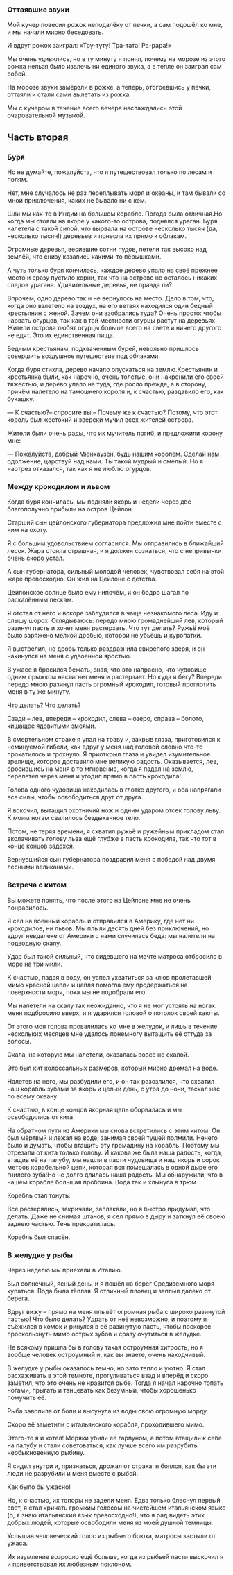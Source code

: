 ### Оттаявшие звуки

Мой кучер повесил рожок неподалёку от печки, а сам подошёл ко мне, и мы начали мирно беседовать.

И вдруг рожок заиграл:
«Тру-туту!
Тра-тата!
Ра-рара!»

Мы очень удивились, но в ту минуту я понял, почему на морозе из этого рожка нельзя было извлечь ни единого звука, а в тепле он заиграл сам собой.

На морозе звуки замёрзли в рожке, а теперь, отогревшись у печки, оттаяли и стали сами вылетать из рожка.

Мы с кучером в течение всего вечера наслаждались этой очаровательной музыкой.

## Часть вторая

### Буря

Но не думайте, пожалуйста, что я путешествовал только по лесам и полям.

Нет, мне случалось не раз переплывать моря и океаны, и там бывали со мной приключения, каких не бывало ни с кем.

Шли мы как-то в Индии на большом корабле.
Погода была отличная.Но когда мы стояли на якоре у какого-то острова, поднялся ураган.
Буря налетела с такой силой, что вырвала на острове несколько тысяч (да, несколько тысяч!) деревьев и понесла их прямо к облакам.

Огромные деревья, весившие сотни пудов, летели так высоко над землёй, что снизу казались какими-то пёрышками.

А чуть только буря кончилась, каждое дерево упало на своё прежнее место и сразу пустило корни, так что на острове не осталось никаких следов урагана.
Удивительные деревья, не правда ли?

Впрочем, одно дерево так и не вернулось на место.
Дело в том, что, когда оно взлетело на воздух, на его ветвях находился один бедный крестьянин с женой.
Зачем они взобрались туда?
Очень просто: чтобы нарвать огурцов, так как в той местности огурцы растут на деревьях.
Жители острова любят огурцы больше всего на свете и ничего другого не едят.
Это их единственная пища.

Бедным крестьянам, подхваченным бурей, невольно пришлось совершить воздушное путешествие под облаками.

Когда буря стихла, дерево начало опускаться на землю.Крестьянин и крестьянка были, как нарочно, очень толстые, они накренили его своей тяжестью, и дерево упало не туда, где росло прежде, а в сторону, причём налетело на тамошнего короля и, к счастью, раздавило его, как букашку.

— К счастью?– спросите вы.– Почему же к счастью?
Потому, что этот король был жестокий и зверски мучил всех жителей острова.

Жители были очень рады, что их мучитель погиб, и предложили корону мне:

— Пожалуйста, добрый Мюнхаузен, будь нашим королём.
Сделай нам одолжение, царствуй над нами.
Ты такой мудрый и смелый.
Но я наотрез отказался, так как я не люблю огурцов.

### Между крокодилом и львом

Когда буря кончилась, мы подняли якорь и недели через две благополучно прибыли на остров Цейлон.

Старший сын цейлонского губернатора предложил мне пойти вместе с ним на охоту.

Я с большим удовольствием согласился.
Мы отправились в ближайший лесок.
Жара стояла страшная, и я должен сознаться, что с непривычки очень скоро устал.

А сын губернатора, сильный молодой человек, чувствовал себя на этой жаре превосходно.
Он жил на Цейлоне с детства.

Цейлонское солнце было ему нипочём, и он бодро шагал по раскалённым пескам.

Я отстал от него и вскоре заблудился в чаще незнакомого леса.
Иду и слышу шорох.
Оглядываюсь: передо мною громаднейший лев, который разинул пасть и хочет меня растерзать.
Что тут делать?
Ружьё моё было заряжено мелкой дробью, которой не убьёшь и куропатки.

Я выстрелил, но дробь только раздразнила свирепого зверя, и он накинулся на меня с удвоенной яростью.

В ужасе я бросился бежать, зная, что это напрасно, что чудовище одним прыжком настигнет меня и растерзает.
Но куда я бегу?
Впереди передо мною разинул пасть огромный крокодил, готовый проглотить меня в ту же минуту.

Что делать?
Что делать?

Сзади – лев, впереди – крокодил, слева – озеро, справа – болото, кишащее ядовитыми змеями.

В смертельном страхе я упал на траву и, закрыв глаза, приготовился к неминуемой гибели, как вдруг у меня над головой словно что-то прокатилось и грохнуло.
Я приоткрыл глаза и увидел изумительное зрелище, которое доставило мне великую радость.
Оказывается, лев, бросившись на меня в то мгновение, когда я падал на землю, перелетел через меня и угодил прямо в пасть крокодила!

Голова одного чудовища находилась в глотке другого, и оба напрягали все силы, чтобы освободиться друг от друга.

Я вскочил, вытащил охотничий нож и одним ударом отсек голову льву.
К моим ногам свалилось бездыханное тело.

Потом, не теряя времени, я схватил ружьё и ружейным прикладом стал вколачивать голову льва ещё глубже в пасть крокодила, так что тот в конце концов задохся.

Вернувшийся сын губернатора поздравил меня с победой над двумя лесными великанами.

### Встреча с китом

Вы можете понять, что после этого на Цейлоне мне не очень понравилось.

Я сел на военный корабль и отправился в Америку, где нет ни крокодилов, ни львов.
Мы плыли десять дней без приключений, но вдруг невдалеке от Америки с нами случилась беда: мы налетели на подводную скалу.

Удар был такой сильный, что сидевшего на мачте матроса отбросило в море на три мили.

К счастью, падая в воду, он успел ухватиться за клюв пролетавшей мимо красной цапли и цапля помогла ему продержаться на поверхности моря, пока мы не подобрали его.

Мы налетели на скалу так неожиданно, что я не мог устоять на ногах: меня подбросило вверх, и я ударился головой о потолок своей каюты.

От этого моя голова провалилась ко мне в желудок, и лишь в течение нескольких месяцев мне удалось понемногу вытащить её оттуда за волосы.

Скала, на которую мы налетели, оказалась вовсе не скалой.

Это был кит колоссальных размеров, который мирно дремал на воде.

Налетев на него, мы разбудили его, и он так разозлился, что схватил наш корабль зубами за якорь и целый день, с утра до ночи, таскал нас по всему океану.

К счастью, в конце концов якорная цепь оборвалась и мы освободились от кита.

На обратном пути из Америки мы снова встретились с этим китом.
Он был мёртвый и лежал на воде, занимая своей тушей полмили.
Нечего было и думать, чтобы втащить эту громадину на корабль.
Поэтому мы отрезали от кита только голову.
И какова же была наша радость, когда, втащив её на палубу, мы нашли в пасти чудовища и наш якорь и сорок метров корабельной цепи, которая вся помещалась в одной дыре его гнилого зуба!Но не долго длилась наша радость.
Мы обнаружили, что в нашем корабле большая пробоина.
Вода так и хлынула в трюм.

Корабль стал тонуть.

Все растерялись, закричали, заплакали, но я быстро придумал, что делать.
Даже не снимая штанов, я сел прямо в дыру и заткнул её своею заднею частью.
Течь прекратилась.

Корабль был спасён.

### В желудке у рыбы

Через неделю мы приехали в Италию.

Был солнечный, ясный день, и я пошёл на берег Средиземного моря купаться.
Вода была тёплая.
Я отличный пловец и заплыл далеко от берега.

Вдруг вижу – прямо на меня плывёт огромная рыба с широко разинутой пастью!
Что было делать?
Удрать от неё невозможно, и поэтому я съёжился в комок и ринулся в её разинутую пасть, чтобы поскорее проскользнуть мимо острых зубов и сразу очутиться в желудке.

Не всякому пришла бы в голову такая остроумная хитрость, но я вообще человек остроумный и, как вы знаете, очень находчивый.

В желудке у рыбы оказалось темно, но зато тепло и уютно.
Я стал расхаживать в этой темноте, прогуливаться взад и вперёд и скоро заметил, что это очень не нравится рыбе.
Тогда я начал нарочно топать ногами, прыгать и танцевать как безумный, чтобы хорошенько помучить её.

Рыба завопила от боли и высунула из воды свою огромную морду.

Скоро её заметили с итальянского корабля, проходившего мимо.

Этого-то я и хотел!
Моряки убили её гарпуном, а потом втащили к себе на палубу и стали советоваться, как лучше всего им разрубить необыкновенную рыбину.

Я сидел внутри и, признаться, дрожал от страха: я боялся, как бы эти люди не разрубили и меня вместе с рыбой.

Как было бы ужасно!

Но, к счастью, их топоры не задели меня.
Едва только блеснул первый свет, я стал кричать громким голосом на чистейшем итальянском языке (о, я знаю итальянский язык превосходно!), что я рад видеть этих добрых людей, которые освободили меня из моей душной темницы.

Услышав человеческий голос из рыбьего брюха, матросы застыли от ужаса.

Их изумление возросло ещё больше, когда из рыбьей пасти выскочил я и приветствовал их любезным поклоном.
